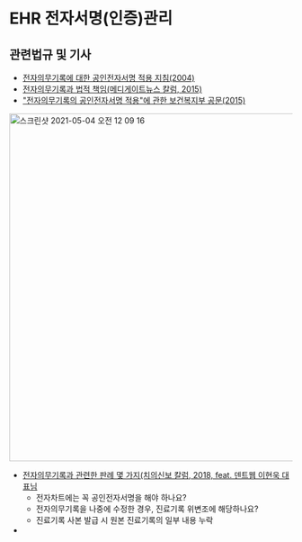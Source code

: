 # EHR 전자서명(인증)관리

## 관련법규 및 기사

- [전자의무기록에 대한 공인전자서명 적용 지침(2004)](https://www.khidi.or.kr/ghk/ghkReferenceBoard/view?pageNum=51&rowCnt=10&no1=234&linkId=100240&pMenuId=MENU00085&menuId=MENU01185&maxIndex=00001002449998&minIndex=00001000649998&schType=0&schText=&referenceMenuId=MENU00085&categoryId=&inGubun=single)
- [전자의무기록과 법적 책임(메디게이트뉴스 칼럼, 2015)](http://medigatenews.com/news/1368342971)
- ["전자의무기록의 공인전자서명 적용"에 관한 보건복지부 공문(2015)](https://www.khima.or.kr/board/board.php?bo_table=01notice&wr_id=1044)

<img width="618" alt="스크린샷 2021-05-04 오전 12 09 16" src="https://user-images.githubusercontent.com/43846264/116894418-fc0ba880-ac6c-11eb-9048-caf964b928f7.png">

- [전자의무기록과 관련한 판례 몇 가지(치의신보 칼럼, 2018, feat. 덴트웹 이현욱 대표님](http://dailydental.co.kr/mobile/article.html?no=104775)
  - 전자차트에는 꼭 공인전자서명을 해야 하나요?
  - 전자의무기록을 나중에 수정한 경우, 진료기록 위변조에 해당하나요?
  - 진료기록 사본 발급 시 원본 진료기록의 일부 내용 누락
- 
